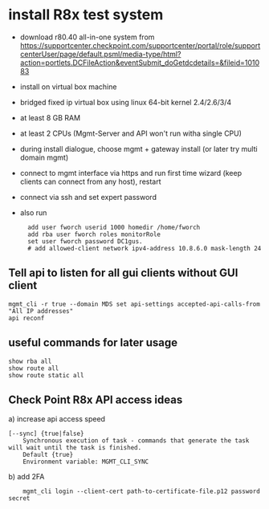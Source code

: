 # install R8x test system

- download r80.40 all-in-one system from <https://supportcenter.checkpoint.com/supportcenter/portal/role/supportcenterUser/page/default.psml/media-type/html?action=portlets.DCFileAction&eventSubmit_doGetdcdetails=&fileid=101083>
-  install on virtual box machine
  - bridged fixed ip virtual box using linux 64-bit kernel 2.4/2.6/3/4
  - at least 8 GB RAM
  - at least 2 CPUs (Mgmt-Server and API won't run witha single CPU)
  - during install dialogue, choose mgmt + gateway install (or later try multi domain mgmt) 
- connect to mgmt interface via https and run first time wizard (keep clients can connect from any host), restart
- connect via ssh and set expert password
- also run

        add user fworch userid 1000 homedir /home/fworch
        add rba user fworch roles monitorRole
        set user fworch password DC1gus.
        # add allowed-client network ipv4-address 10.8.6.0 mask-length 24
        
## Tell api to listen for all gui clients without GUI client
    mgmt_cli -r true --domain MDS set api-settings accepted-api-calls-from "All IP addresses"
    api reconf 

## useful commands for later usage
    show rba all
    show route all
    show route static all

## Check Point R8x API access ideas

a) increase api access speed
```console
[--sync] {true|false}
	Synchronous execution of task - commands that generate the task will wait until the task is finished.
	Default {true}
	Environment variable: MGMT_CLI_SYNC
```
b) add 2FA

        mgmt_cli login --client-cert path-to-certificate-file.p12 password secret
